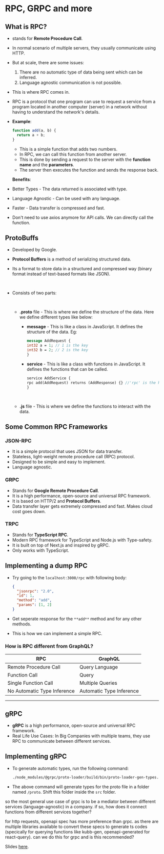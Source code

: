 # RPC, GRPC and more

## What is RPC?

- stands for **Remote Procedure Call**.
- In normal scenario of multiple servers, they usually communicate using HTTP.
- But at scale, there are some issues:

  1. There are no automatic type of data being sent which can be inferred.
  2. Language agnostic communication is not possible.

- This is where RPC comes in.
- RPC is a protocol that one program can use to request a service from a program located in another computer (server) in a network without having to understand the network's details.

- **Example**:

  ```javascript
  function add(a, b) {
    return a + b;
  }
  ```

  - This is a simple function that adds two numbers.
  - In RPC, we can call this function from another server.
  - This is done by sending a request to the server with the **function name** and the **parameters**.
  - The server then executes the function and sends the response back.

  **Benefits**:

- Better Types - The data returned is associated with type.
- Language Agnostic - Can be used with any language.
- Faster - Data transfer is compressed and fast.
- Don't need to use axios anymore for API calls. We can directly call the function.

## ProtoBuffs

- Developed by Google.
- **Protocol Buffers** is a method of serializing structured data.
- Its a format to store data in a structured and compressed way (binary format instead of text-based formats like JSON).

  <br>

- Consists of two parts:

    <br>

  - **.proto** file - This is where we define the structure of the data. Here we define different types like below:

    - **message** - This is like a class in JavaScript. It defines the structure of the data. Eg:

      ```protobuf
      message AddRequest {
      int32 a = 1; // 1 is the key
      int32 b = 2; // 2 is the key
      }
      ```

    - **service** - This is like a class with functions in JavaScript. It defines the functions that can be called.

      ```protobuf
      service AddService {
      rpc add(AddRequest) returns (AddResponse) {} //'rpc' is the keyword for defining a function
      }
      ```

    <br>

  - **.js** file - This is where we define the functions to interact with the data.

## Some Common RPC Frameworks

### JSON-RPC

- It is a simple protocol that uses JSON for data transfer.
- Stateless, light-weight remote procedure call (RPC) protocol.
- Designed to be simple and easy to implement.
- Language agnostic.

### GRPC

- Stands for **Google Remote Procedure Call**.
- It is a high performance, open-source and universal RPC framework.
- It is based on HTTP/2 and **Protocol Buffers**.
- Data transfer layer gets extremely compressed and fast. Makes cloud cost goes down.

### TRPC

- Stands for **TypeScript RPC**.
- Modern RPC framework for TypeScript and Node.js with Type-safety.
- It is built on top of Next.js and inspired by gRPC.
- Only works with TypeScript.

## Implementing a dump RPC

- Try going to the `localhost:3000/rpc` with following body:

  ```json
  {
    "jsonrpc": "2.0",
    "id": 1,
    "method": "add",
    "params": [1, 2]
  }
  ```

- Get seperate response for the `**add**` method and for any other methods.

- This is how we can implement a simple RPC.

### How is RPC different from GraphQL?

| RPC                         | GraphQL                  |
| --------------------------- | ------------------------ |
| Remote Procedure Call       | Query Language           |
| Function Call               | Query                    |
| Single Function Call        | Multiple Queries         |
| No Automatic Type Inference | Automatic Type Inference |

---

## gRPC

- **gRPC** is a high performance, open-source and universal RPC framework.
- Real Life Use Cases: In Big Companies with multiple teams, they use RPC to communicate between different services.

## Implementing gRPC

- To generate automatic types, run the following command:

  ```bash
  ./node_modules/@grpc/proto-loader/build/bin/proto-loader-gen-types.js  --longs=String --enums=String --defaults --oneofs --grpcLib=@grpc/grpc-js --outDir=proto ./src/a.proto
  ```

- The above command will generate types for the proto file in a folder named `/proto`. Shift this folder inside the `src` folder.

so the most general use case of grpc is to be a mediator between different services (language-agnostic) in a company. if so, how does it connect functions from different services together?

for http requests, openapi spec has more preference than grpc. as there are multiple libraries available to convert these specs to generate ts codes (specically for querying functions like kubb-gen, openapi-generated for react-query). can we do this for grpc and is this recommended?

Slides [here](https://projects.100xdevs.com/tracks/grpc/grpc-4).